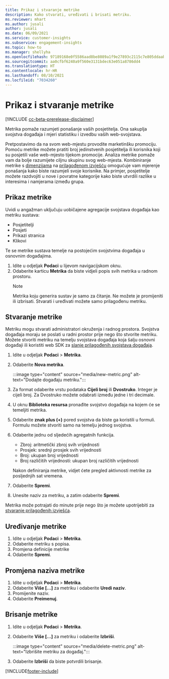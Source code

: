 ```yaml
---
title: Prikaz i stvaranje metrike
description: Kako stvarati, uređivati i brisati metriku.
ms.reviewer: mhart
ms.author: jusali
author: jusali
ms.date: 06/09/2021
ms.service: customer-insights
ms.subservice: engagement-insights
ms.topic: how-to
ms.manager: shellyha
ms.openlocfilehash: 97189168e0f5586aad8be8089a1f9e27893c2115c7e805ddaab1efc00e11b860
ms.sourcegitcommit: aa0cfbf6240a9f560e3131bdec63e051a8786dd4
ms.translationtype: HT
ms.contentlocale: hr-HR
ms.lasthandoff: 08/10/2021
ms.locfileid: "7034260"
---
```

# <a name="view-and-create-metrics"></a>Prikaz i stvaranje metrike

[!INCLUDE [cc-beta-prerelease-disclaimer](includes/cc-beta-prerelease-disclaimer.md)]

Metrika pomaže razumjeti ponašanje vaših posjetitelja. Ona sakuplja svojstva događaja i mjeri statistiku i izvedbu vaših web-svojstava.  

Pretpostavimo da na svom web-mjestu provodite marketinšku promociju. Pomoću metrike možete pratiti broj jedinstvenih posjetitelja ili korisnika koji su posjetili vaše web-mjesto tijekom promocije. Analiza metrike pomaže vam da bolje razumijete ciljnu skupinu svog web-mjesta. Kombiniranje metrike s [dimenzijama](dimensions.md) na [prilagođenom izvješću](custom-reports.md) omogućuje vam mjerenje ponašanja kako biste razumjeli svoje korisnike. Na primjer, posjetitelje možete razdvojiti u nove i povratne kategorije kako biste utvrdili razlike u interesima i namjerama između grupa.

## <a name="view-metrics"></a>Prikaz metrike

Uvidi u angažman uključuju uobičajene agregacije svojstava događaja kao metriku sustava: 

- Posjetitelji
- Posjeti
- Prikazi stranica
- Klikovi

Te se metrike sustava temelje na postojećim svojstvima događaja u osnovnim događajima.

1. Idite u odjeljak **Podaci** u lijevom navigacijskom oknu. 
1. Odaberite karticu **Metrika** da biste vidjeli popis svih metrika u radnom prostoru. 
   > [!NOTE]
   > Metrika koju generira sustav je samo za čitanje. Ne možete je promijeniti ili izbrisati. Stvarati i uređivati možete samo prilagođenu metriku.

## <a name="create-a-metric"></a>Stvaranje metrike

Metriku mogu stvarati administratori okruženja i radnog prostora. Svojstva događaja moraju se poslati u radni prostor prije nego što stvorite metriku. Možete stvoriti metriku na temelju svojstava događaja koja šalju osnovni događaji ili koristiti web SDK za [slanje prilagođenih svojstava događaja](advanced-SDK-implementation.md).

1. Idite u odjeljak **Podaci** > **Metrika**.
1. Odaberite **Nova metrika**.

   :::image type="content" source="media/new-metric.png" alt-text="Dodajte događaju metriku.":::

1. Za format odaberite vrstu podataka **Cijeli broj** ili **Dvostruko**. Integer je cijeli broj. Za Dvostruko možete odabrati između jedne i tri decimale.
1. U oknu **Biblioteka resursa** pronađite svojstvo događaja na kojem će se temeljiti metrika.
1. Odaberite **znak plus (+)** pored svojstva da biste ga koristili u formuli. Formulu možete stvoriti samo na temelju jednog svojstva. 
1. Odaberite jednu od sljedećih agregatnih funkcija. 

   - Zbroj: aritmetički zbroj svih vrijednosti 
   - Prosjek: srednji prosjek svih vrijednosti
   - Broj: ukupan broj vrijednosti
   - Broj različitih vrijednosti: ukupan broj različitih vrijednosti

   Nakon definiranja metrike, vidjet ćete pregled aktivnosti metrike za posljednjih sat vremena.

1. Odaberite **Spremi**. 
1. Unesite naziv za metriku, a zatim odaberite **Spremi**.

Metrika može potrajati do minute prije nego što je možete upotrijebiti za [stvaranje prilagođenih izvješća](custom-reports.md).

## <a name="edit-a-metric"></a>Uređivanje metrike

1. Idite u odjeljak **Podaci** > **Metrika**.
1. Odaberite metriku s popisa.
1. Promjena definicije metrike
1. Odaberite **Spremi**.

## <a name="change-the-name-of-a-metric"></a>Promjena naziva metrike

1. Idite u odjeljak **Podaci** > **Metrika**.
1. Odaberite **Više [...]** za metriku i odaberite **Uredi naziv**.
1. Promijenite naziv. 
1. Odaberite **Preimenuj**.

## <a name="delete-a-metric"></a>Brisanje metrike

1. Idite u odjeljak **Podaci** > **Metrika**.
1. Odaberite **Više [...]** za metriku i odaberite **Izbriši**.

   :::image type="content" source="media/delete-metric.png" alt-text="Izbrišite metriku za događaj.":::

1. Odaberite **Izbriši** da biste potvrdili brisanje.

[!INCLUDE[footer-include](../includes/footer-banner.md)]
